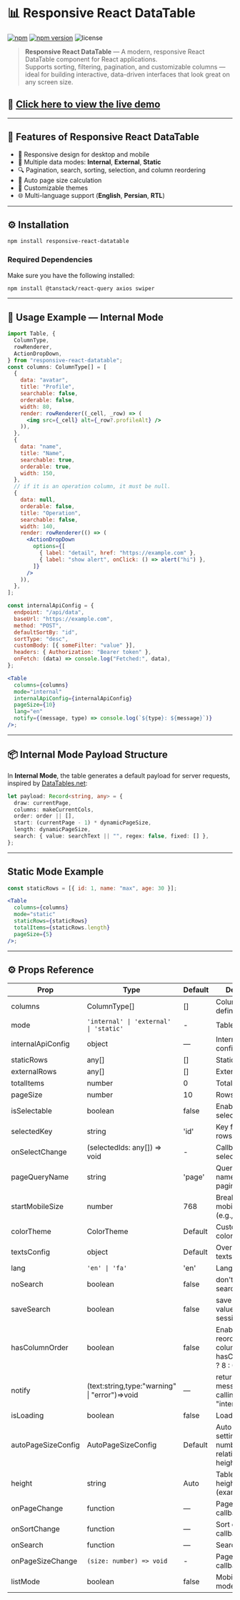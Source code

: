 # 📊 Responsive React DataTable

[![npm](https://img.shields.io/npm/dt/responsive-react-datatable)](https://www.npmjs.com/package/responsive-react-datatable)
[![npm version](https://img.shields.io/npm/v/responsive-react-datatable)](https://www.npmjs.com/package/responsive-react-datatable)
![license](https://img.shields.io/npm/l/responsive-react-datatable)

> **Responsive React DataTable** — A modern, responsive React DataTable component for React applications.  
> Supports sorting, filtering, pagination, and customizable columns — ideal for building interactive, data-driven interfaces that look great on any screen size.

## 🎯 [**Click here to view the live demo**](https://fatemeh-bd.github.io/responsive-react-datatable/ "Responsive React DataTable Live Demo")

---

## 🚀 Features of Responsive React DataTable

- 📱 Responsive design for desktop and mobile
- 🔄 Multiple data modes: **Internal**, **External**, **Static**
- 🔍 Pagination, search, sorting, selection, and column reordering
- 📏 Auto page size calculation
- 🎨 Customizable themes
- 🌐 Multi-language support (**English**, **Persian**, **RTL**)

---

## ⚙️ Installation

```bash
npm install responsive-react-datatable
```

### Required Dependencies

Make sure you have the following installed:

```bash
npm install @tanstack/react-query axios swiper
```

---

## 🧩 Usage Example — Internal Mode

```jsx
import Table, {
  ColumnType,
  rowRenderer,
  ActionDropDown,
} from "responsive-react-datatable";
const columns: ColumnType[] = [
  {
    data: "avatar",
    title: "Profile",
    searchable: false,
    orderable: false,
    width: 80,
    render: rowRenderer((_cell, _row) => (
      <img src={_cell} alt={_row?.profileAlt} />
    )),
  },
  {
    data: "name",
    title: "Name",
    searchable: true,
    orderable: true,
    width: 150,
  },
  // if it is an operation column, it must be null.
  {
    data: null,
    orderable: false,
    title: "Operation",
    searchable: false,
    width: 140,
    render: rowRenderer(() => (
      <ActionDropDown
        options={[
          { label: "detail", href: "https://example.com" },
          { label: "show alert", onClick: () => alert("hi") },
        ]}
      />
    )),
  },
];

const internalApiConfig = {
  endpoint: "/api/data",
  baseUrl: "https://example.com",
  method: "POST",
  defaultSortBy: "id",
  sortType: "desc",
  customBody: [{ someFilter: "value" }],
  headers: { Authorization: "Bearer token" },
  onFetch: (data) => console.log("Fetched:", data),
};

<Table
  columns={columns}
  mode="internal"
  internalApiConfig={internalApiConfig}
  pageSize={10}
  lang="en"
  notify={(message, type) => console.log(`${type}: ${message}`)}
/>;
```

---

## 📦 Internal Mode Payload Structure

In **Internal Mode**, the table generates a default payload for server requests, inspired by [DataTables.net](https://datatables.net/):

```typescript
let payload: Record<string, any> = {
  draw: currentPage,
  columns: makeCurrentCols,
  order: order || [],
  start: (currentPage - 1) * dynamicPageSize,
  length: dynamicPageSize,
  search: { value: searchText || "", regex: false, fixed: [] },
};
```

---

## Static Mode Example

```jsx
const staticRows = [{ id: 1, name: "max", age: 30 }];

<Table
  columns={columns}
  mode="static"
  staticRows={staticRows}
  totalItems={staticRows.length}
  pageSize={5}
/>;
```

---

## ⚙️ Props Reference

| Prop               | Type                                          | Default | Description                                                           |
| ------------------ | --------------------------------------------- | ------- | --------------------------------------------------------------------- |
| columns            | ColumnType[]                                  | []      | Column definitions                                                    |
| mode               | `'internal' \| 'external' \| 'static'`        | -       | Table mode                                                            |
| internalApiConfig  | object                                        | —       | Internal API config                                                   |
| staticRows         | any[]                                         | []      | Static rows                                                           |
| externalRows       | any[]                                         | []      | External rows                                                         |
| totalItems         | number                                        | 0       | Total row count                                                       |
| pageSize           | number                                        | 10      | Rows per page                                                         |
| isSelectable       | boolean                                       | false   | Enable row selection                                                  |
| selectedKey        | string                                        | 'id'    | Key for selected rows                                                 |
| onSelectChange     | (selectedIds: any[]) => void                  | -       | Callback for selection                                                |
| pageQueryName      | string                                        | 'page'  | Query param name for pagination.                                      |
| startMobileSize    | number                                        | 768     | Breakpoint for mobile detection (e.g., 768).                          |
| colorTheme         | ColorTheme                                    | Default | Custom theme colors                                                   |
| textsConfig        | object                                        | Default | Override table texts                                                  |
| lang               | `'en' \| 'fa'`                                | 'en'    | Language                                                              |
| noSearch           | boolean                                       | false   | don't show search box                                                 |
| saveSearch         | boolean                                       | false   | save search value in sessionStorage                                   |
| hasColumnOrder     | boolean                                       | false   | Enable column reordering ( column: hasColumnOrder ? 8 : 0)            |
| notify             | (text:string,type:"warning" \| "error")=>void | —       | return error message after calling api in "internal" mode             |
| isLoading          | boolean                                       | false   | Loading state                                                         |
| autoPageSizeConfig | AutoPageSizeConfig                            | Default | Auto page size settings (Show number of rows relative to page height) |
| height             | string                                        | Auto    | Table max-height (example:"80vh")                                     |
| onPageChange       | function                                      | —       | Page change callback                                                  |
| onSortChange       | function                                      | —       | Sort change callback                                                  |
| onSearch           | function                                      | —       | Search callback                                                       |
| onPageSizeChange   | `(size: number) => void`                      | -       | Page size change callback                                             |
| listMode           | boolean                                       | false   | Mobile list view mode                                                 |
